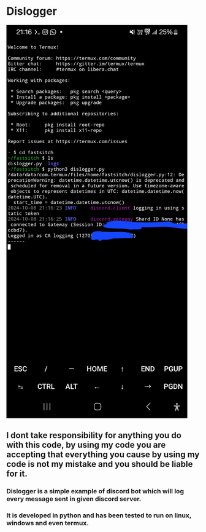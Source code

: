 # Dislogger
![Alt text](images/image.png)
## I dont take responsibility for anything you do with this code, by using my code you are accepting that everything you cause by using my code is not my mistake and you should be liable for it.
### Dislogger is a simple example of discord bot which will log every message sent in given discord server.
### It is developed in python and has been tested to run on linux, windows and even termux.
